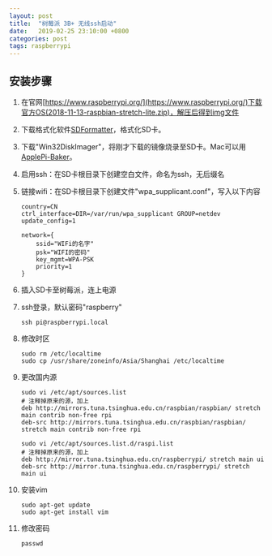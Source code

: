 ```yaml
---
layout: post
title:  "树莓派 3B+ 无线ssh启动"
date:   2019-02-25 23:10:00 +0800
categories: post
tags: raspberrypi
---
```


## 安装步骤

1. 在官网[https://www.raspberrypi.org/](https://www.raspberrypi.org/)下载官方OS(2018-11-13-raspbian-stretch-lite.zip)，解压后得到img文件
2. 下载格式化软件[SDFormatter](https://www.sdcard.org/chs/downloads/formatter_4/eula_mac/index.html)，格式化SD卡。
3. 下载"Win32DiskImager"，将刚才下载的镜像烧录至SD卡。Mac可以用[ApplePi-Baker](https://www.tweaking4all.com/software/macosx-software/macosx-apple-pi-baker/)。
4. 启用ssh：在SD卡根目录下创建空白文件，命名为ssh，无后缀名
5. 链接wifi：在SD卡根目录下创建文件"wpa_supplicant.conf"，写入以下内容

    ``` shell
    country=CN
    ctrl_interface=DIR=/var/run/wpa_supplicant GROUP=netdev
    update_config=1

    network={
        ssid="WIFi的名字"
        psk="WIFI的密码"
        key_mgmt=WPA-PSK
        priority=1
    }
    ```

6. 插入SD卡至树莓派，连上电源
7. ssh登录，默认密码"raspberry"

    ``` shell
    ssh pi@raspberrypi.local
    ```

8. 修改时区

    ``` shell
    sudo rm /etc/localtime
    sudo cp /usr/share/zoneinfo/Asia/Shanghai /etc/localtime
    ```

9. 更改国内源

    ``` shell
    sudo vi /etc/apt/sources.list
    # 注释掉原来的源，加上
    deb http://mirrors.tuna.tsinghua.edu.cn/raspbian/raspbian/ stretch main contrib non-free rpi
    deb-src http://mirrors.tuna.tsinghua.edu.cn/raspbian/raspbian/ stretch main contrib non-free rpi

    sudo vi /etc/apt/sources.list.d/raspi.list
    # 注释掉原来的源，加上
    deb http://mirror.tuna.tsinghua.edu.cn/raspberrypi/ stretch main ui
    deb-src http://mirror.tuna.tsinghua.edu.cn/raspberrypi/ stretch main ui
    ```

10. 安装vim

    ``` shell
    sudo apt-get update
    sudo apt-get install vim
    ```

11. 修改密码

    ``` shell
    passwd
    ```
